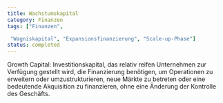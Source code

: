 ```yaml
---
title: Wachstumskapital
category: Finanzen
tags: ["Finanzen",

 "Wagniskapital", "Expansionsfinanzierung", "Scale-up-Phase"]
status: completed
---
```

Growth Capital: Investitionskapital, das relativ reifen Unternehmen zur Verfügung gestellt wird, die Finanzierung benötigen, um Operationen zu erweitern oder umzustrukturieren, neue Märkte zu betreten oder eine bedeutende Akquisition zu finanzieren, ohne eine Änderung der Kontrolle des Geschäfts.